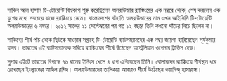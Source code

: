 সাকিব আল হাসান টি-টোয়েন্টি বিশ্বকাপ শুরু করেছিলেন অলরাউন্ডার র‍্যাঙ্কিংয়ের এক নম্বরে থেকে, শেষ করলেন এক যুগের মধ্যে সবচেয়ে বাজে র‍্যাঙ্কিংয়ে নেমে। বাংলাদেশের বাঁহাতি অলরাউন্ডারের নাম এখন আইসিসি টি-টোয়েন্টি অলরাউন্ডারের ৬ নম্বরে। ২০১২ সালের ২১ সেপ্টেম্বরের পর গত ১২ বছরে তিনি কখনো পাঁচের নিচে ছিলেন না।

সাকিবের শীর্ষ পাঁচ থেকে ছিটকে যাওয়ার সপ্তাহে টি-টোয়েন্টি ব্যাটসম্যানদের এক নম্বর জায়গা হারিয়েছেন সূর্যকুমার যাদব। ভারতের এই ব্যাটসম্যানকে সরিয়ে র‍্যাঙ্কিংয়ের শীর্ষে উঠেছেন অস্ট্রেলিয়ান ওপেনার ট্রাভিস হেড।

সুপার এইটে ভারতের বিপক্ষে ৭৬ রানের ইনিংস খেলে ৪ ধাপ এগিয়েছেন তিনি। বোলারদের র‌্যাঙ্কিংয়ে শীর্ষস্থান ধরে রেখেছেন ইংল্যান্ডের আদিল রশিদ। অলরাউন্ডারদের তালিকায় আবারও শীর্ষে উঠেছেন ওয়ানিন্দু হাসারাঙ্গা।
